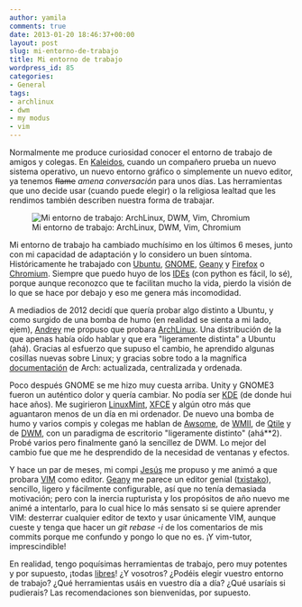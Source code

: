 ```yaml
---
author: yamila
comments: true
date: 2013-01-20 18:46:37+00:00
layout: post
slug: mi-entorno-de-trabajo
title: Mi entorno de trabajo
wordpress_id: 85
categories:
- General
tags:
- archlinux
- dwm
- my modus
- vim
---
```


Normalmente me produce curiosidad conocer el entorno de trabajo de amigos y colegas. En [Kaleidos](http://kaleidos.net), cuando un compañero prueba un nuevo sistema operativo, un nuevo entorno gráfico o simplemente un nuevo editor, ya tenemos <del>flame</del> _amena conversación_ para unos días. Las herramientas que uno decide usar (cuando puede elegir) o la religiosa lealtad que les rendimos también describen nuestra forma de trabajar.

<figure>
  <img src="/images/2013/01/mientorno.jpg"
       alt="Mi entorno de trabajo: ArchLinux, DWM, Vim, Chromium" />
  <figcaption>Mi entorno de trabajo: ArchLinux, DWM, Vim, Chromium</figcaption>
</figure>

<!-- more -->

Mi entorno de trabajo ha cambiado muchísimo en los últimos 6 meses, junto con mi capacidad de adaptación y lo considero un buen síntoma. Históricamente he trabajado con [Ubuntu](http://ubuntu.com), [GNOME](http://gnome.org), [Geany](http://geany.org) y [Firefox](http://www.mozilla.org/en-US/) o [Chromium](http://chromium.org). Siempre que puedo huyo de los [IDEs](http://en.wikipedia.org/wiki/Integrated_development_environment) (con python es fácil, lo sé), porque aunque reconozco que te facilitan mucho la vida, pierdo la visión de lo que se hace por debajo y eso me genera más incomodidad.

A mediadios de 2012 decidí que quería probar algo distinto a Ubuntu, y como surgido de una bomba de humo (en realidad se sienta a mi lado, ejem), [Andrey](http://niwi.be) me propuso que probara [ArchLinux](http://archlinux.org). Una distribución de la que apenas había oído hablar y que era "ligeramente distinta" a Ubuntu (ahá). Gracias al esfuerzo que supuso el cambio, he aprendido algunas cosillas nuevas sobre Linux; y gracias sobre todo a la magnífica [documentación](http://wiki.archlinux.org) de Arch: actualizada, centralizada y ordenada.

Poco después GNOME se me hizo muy cuesta arriba. Unity y GNOME3 fueron un auténtico dolor y quería cambiar. No podía ser [KDE](http://kde.org) (de donde hui hace años). Me sugirieron [LinuxMint](http://www.linuxmint.com/), [XFCE](http://www.xfce.org/) y algún otro más que aguantaron menos de un día en mi ordenador. De nuevo una bomba de humo y varios compis y colegas me hablan de [Awsome](http://awesome.naquadah.org/), de [WMII](https://code.google.com/p/wmii/), de [Qtile](http://qtile.org/) y de [DWM](http://dwm.suckless.org/), con un paradigma de escritorio "ligeramente distinto" (ahá**2). Probé varios pero finalmente ganó la sencillez de DWM. Lo mejor del cambio fue que me he desprendido de la necesidad de ventanas y efectos.

Y hace un par de meses, mi compi [Jesús](http://twitter.com/jespinog) me propuso y me animó a que probara [VIM](http://www.vim.org/) como editor. [Geany](http://geany.org/) me parece un editor genial ([txistako](http://chistaco-or-not.cloudfoundry.com/)), sencillo, ligero y fácilmente configurable, así que no tenía demasiada motivación; pero con la inercia rupturista y los propósitos de año nuevo me animé a intentarlo, para lo cual hice lo más sensato si se quiere aprender VIM: desterrar cualquier editor de texto y usar únicamente VIM, aunque cueste y tenga que hacer un _git rebase -i_ de los comentarios de mis commits porque me confundo y pongo lo que no es. ¡Y vim-tutor, imprescindible!

En realidad, tengo poquísimas herramientas de trabajo, pero muy potentes y por supuesto, ¡todas [libres](http://en.wikipedia.org/wiki/Open_source)! ¿Y vosotros? ¿Podéis elegir vuestro entorno de trabajo? ¿Qué herramientas usáis en vuestro día a día? ¿Qué usaríais si pudierais? Las recomendaciones son bienvenidas, por supuesto.
